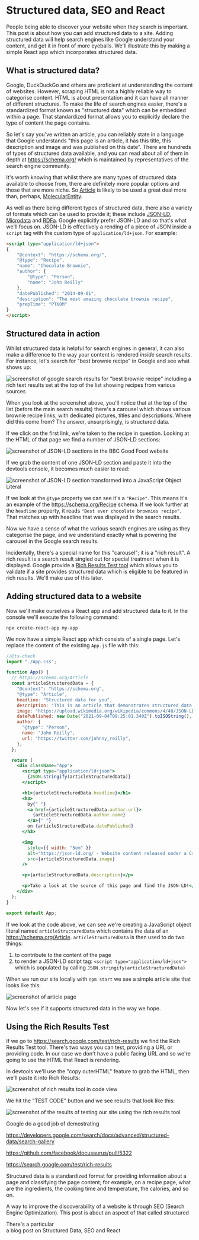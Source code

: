 # Structured data, SEO and React

People being able to discover your website when they search is important. This post is about how you can add structured data to a site. Adding structured data will help search engines like Google understand your content, and get it in front of more eyeballs. We'll illustrate this by making a simple React app which incorporates structured data.

## What is structured data?

Google, DuckDuckGo and others are proficient at understanding the content of websites. However, scraping HTML is not a highly reliable way to categorise content. HTML is about presentation and it can have all manner of different structures. To make the life of search engines easier, there's a standardized format known as "structured data" which can be embedded within a page. That standardized format allows you to explicitly declare the type of content the page contains.

So let's say you've written an article, you can reliably state in a language that Google understands "this page is an article, it has this title, this description and image and was published on this date". There are hundreds of types of structured data available, and you can read about all of them in depth at https://schema.org/ which is maintained by representatives of the search engine community.

It's worth knowing that whilst there are many types of structured data available to choose from, there are definitely more popular options and those that are more niche. So [Article](https://schema.org/Article) is likely to be used a great deal more than, perhaps, [MolecularEntity](https://schema.org/MolecularEntity).

As well as there being different types of structured data, there also a variety of formats which can be used to provide it; these include [JSON-LD](http://json-ld.org/), [Microdata](https://www.w3.org/TR/microdata/) and [RDFa](https://rdfa.info/). Google explicitly prefer JSON-LD and so that's what we'll focus on. JSON-LD is effectively a rending of a piece of JSON inside a `script` tag with the custom type of `application/ld+json`.  For example: 

```html
<script type="application/ld+json">
{
    "@context": "https://schema.org/",
    "@type": "Recipe",
    "name": "Chocolate Brownie",
    "author": {
        "@type": "Person",
        "name": "John Reilly"
    },
    "datePublished": "2014-09-01",
    "description": "The most amazing chocolate brownie recipe",
    "prepTime": "PT60M"
}
</script>
```

## Structured data in action

Whilst structured data is helpful for search engines in general, it can also make a difference to the way your content is rendered *inside* search results. For instance, let's search for "best brownie recipe" in Google and see what shows up:

![screenshot of google search results for "best brownie recipe" including a rich text results set at the top of the list showing recipes from various sources](images/screenshot-of-rich-text-results.png)

When you look at the screenshot above, you'll notice that at the top of the list (before the main search results) there's a carousel which shows various brownie recipe links, with dedicated pictures, titles and descriptions. Where did this come from? The answer, unsurprisingly, is structured data.

If we click on the first link, we're taken to the recipe in question. Looking at the HTML of that page we find a number of JSON-LD sections:

![screenshot of JSON-LD sections in the BBC Good Food website](images/structured-data-in-action.png)

If we grab the content of one JSON-LD section and paste it into the devtools console, it becomes much easier to read:

![screenshot of JSON-LD section transformed into a JavaScript Object Literal](images/single-structured-data-as-JSON.png)

If we look at the `@type` property we can see it's a `"Recipe"`. This means it's an example of the https://schema.org/Recipe schema. If we look further at the `headline` property, it reads `"Best ever chocolate brownies recipe"`. That matches up with headline that was displayed in the search results.

Now we have a sense of what the various search engines are using as they categorise the page, and we understand exactly what is powering the carousel in the Google search results.

Incidentally, there's a special name for this "carousel"; it is a "rich result". A rich result is a search result singled out for special treatment when it is displayed.  Google provide a [Rich Results Test tool](https://search.google.com/test/rich-results) which allows you to validate if a site provides structured data which is eligible to be featured in rich results.  We'll make use of this later.

## Adding structured data to a website

Now we'll make ourselves a React app and add structured data to it.  In the console we'll execute the following command:

```
npx create-react-app my-app
```

We now have a simple React app which consists of a single page. Let's replace the content of the existing `App.js` file with this:

```jsx
//@ts-check
import "./App.css";

function App() {
  // https://schema.org/Article
  const articleStructuredData = {
    "@context": "https://schema.org",
    "@type": "Article",
    headline: "Structured data for you",
    description: "This is an article that demonstrates structured data.",
    image: "https://upload.wikimedia.org/wikipedia/commons/4/40/JSON-LD.svg",
    datePublished: new Date("2021-09-04T09:25:01.340Z").toISOString(),
    author: {
      "@type": "Person",
      name: "John Reilly",
      url: "https://twitter.com/johnny_reilly",
    },
  };

  return (
    <div className="App">
      <script type="application/ld+json">
        {JSON.stringify(articleStructuredData)}
      </script>

      <h1>{articleStructuredData.headline}</h1>
      <h3>
        by{" "}
        <a href={articleStructuredData.author.url}>
          {articleStructuredData.author.name}
        </a>{" "}
        on {articleStructuredData.datePublished}
      </h3>

      <img
        style={{ width: "5em" }}
        alt="https://json-ld.org/ - Website content released under a Creative Commons CC0 Public Domain Dedication except where an alternate is specified., CC0, via Wikimedia Commons"
        src={articleStructuredData.image}
      />

      <p>{articleStructuredData.description}</p>

      <p>Take a look at the source of this page and find the JSON-LD!</p>
    </div>
  );
}

export default App;
```

If we look at the code above, we can see we're creating a JavaScript object literal named `articleStructuredData` which contains the data of an https://schema.org/Article.  `articleStructuredData` is then used to do two things:

1. to contribute to the content of the page
2. to render a JSON-LD script tag: `<script type="application/ld+json">` which is populated by calling `JSON.stringify(articleStructuredData)`

When we run our site locally with `npm start` we see a simple article site that looks like this:

![screenshot of article page](images/screenshot-of-article.png)

Now let's see if it supports structured data in the way we hope.

## Using the Rich Results Test

If we go to https://search.google.com/test/rich-results we find the Rich Results Test tool. There's two ways you can test, providing a URL or providing code.  In our case we don't have a public facing URL and so we're going to use the HTML that React is rendering.

In devtools we'll use the "copy outerHTML" feature to grab the HTML, then we'll paste it into Rich Results:

![screenshot of rich results tool in code view](images/screenshot-of-rich-results-tool.png)

We hit the "TEST CODE" button and we see results that look like this:

![screenshot of the results of testing our site using the rich results tool](images/screenshot-of-rich-results-tool-test.png)






Google do a good job of demostrating 

https://developers.google.com/search/docs/advanced/structured-data/search-gallery

https://github.com/facebook/docusaurus/pull/5322

https://search.google.com/test/rich-results

Structured data is a standardized format for providing information about a page and classifying the page content; for example, on a recipe page, what are the ingredients, the cooking time and temperature, the calories, and so on.

A way to improve the discoverability of a website is through SEO (Search Engine Optimization). This post is about an aspect of that called structured


There's a particular  
a blog post on Structured Data, SEO and React
